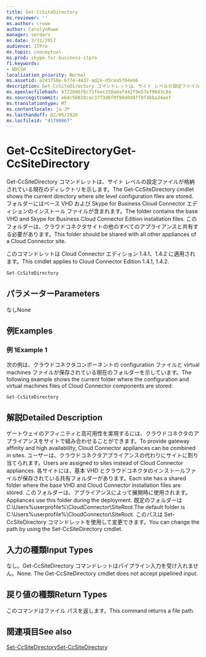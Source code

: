 ```yaml
---
title: Get-CcSiteDirectory
ms.reviewer: ''
ms.author: crowe
author: CarolynRowe
manager: serdars
ms.date: 3/31/2017
audience: ITPro
ms.topic: conceptual
ms.prod: skype-for-business-itpro
f1.keywords:
- NOCSH
localization_priority: Normal
ms.assetid: a243758e-6774-4437-ad2e-d5cea5f04eb6
description: Get-CcSiteDirectory コマンドレットは、サイト レベルの設定ファイルが格納されている現在のディレクトリを示します。 フォルダーにはベース VHD および Skype for Business Cloud Connector エディションのインストール ファイルが含まれます。 このフォルダーは、クラウドコネクタサイトの他のすべてのアプライアンスと共有する必要があります。
ms.openlocfilehash: 6722b66f6c71feec158adaf442f9e57ef9943c84
ms.sourcegitcommit: e64c50818cac37f3d6f0f96d0d4ff0f4bba24aef
ms.translationtype: MT
ms.contentlocale: ja-JP
ms.lasthandoff: 02/06/2020
ms.locfileid: "41799867"
---
```

# <a name="get-ccsitedirectory"></a><span data-ttu-id="1388f-105">Get-CcSiteDirectory</span><span class="sxs-lookup"><span data-stu-id="1388f-105">Get-CcSiteDirectory</span></span>
 
<span data-ttu-id="1388f-106">Get-CcSiteDirectory コマンドレットは、サイト レベルの設定ファイルが格納されている現在のディレクトリを示します。</span><span class="sxs-lookup"><span data-stu-id="1388f-106">The Get-CcSiteDirectory cmdlet shows the current directory where site level configuration files are stored.</span></span> <span data-ttu-id="1388f-107">フォルダーにはベース VHD および Skype for Business Cloud Connector エディションのインストール ファイルが含まれます。</span><span class="sxs-lookup"><span data-stu-id="1388f-107">The folder contains the base VHD and Skype for Business Cloud Connector Edition installation files.</span></span> <span data-ttu-id="1388f-108">このフォルダーは、クラウドコネクタサイトの他のすべてのアプライアンスと共有する必要があります。</span><span class="sxs-lookup"><span data-stu-id="1388f-108">This folder should be shared with all other appliances of a Cloud Connector site.</span></span>
  
<span data-ttu-id="1388f-109">このコマンドレットは Cloud Connector エディション 1.4.1、1.4.2 に適用されます。</span><span class="sxs-lookup"><span data-stu-id="1388f-109">This cmdlet applies to Cloud Connector Edition 1.4.1, 1.4.2.</span></span>
  
```powershell
Get-CcSiteDirectory
```

## <a name="parameters"></a><span data-ttu-id="1388f-110">パラメーター</span><span class="sxs-lookup"><span data-stu-id="1388f-110">Parameters</span></span>

<span data-ttu-id="1388f-111">なし</span><span class="sxs-lookup"><span data-stu-id="1388f-111">None</span></span>
  
## <a name="examples"></a><span data-ttu-id="1388f-112">例</span><span class="sxs-lookup"><span data-stu-id="1388f-112">Examples</span></span>
<span data-ttu-id="1388f-113"><a name="Examples"> </a></span><span class="sxs-lookup"><span data-stu-id="1388f-113"><a name="Examples"> </a></span></span>

### <a name="example-1"></a><span data-ttu-id="1388f-114">例 1</span><span class="sxs-lookup"><span data-stu-id="1388f-114">Example 1</span></span>

<span data-ttu-id="1388f-115">次の例は、クラウドコネクタコンポーネントの configuration ファイルと virtual machines ファイルが保存されている現在のフォルダーを示しています。</span><span class="sxs-lookup"><span data-stu-id="1388f-115">The following example shows the current folder where the configuration and virtual machines files of Cloud Connector components are stored:</span></span>
  
```powershell
Get-CcSiteDirectory
```

## <a name="detailed-description"></a><span data-ttu-id="1388f-116">解説</span><span class="sxs-lookup"><span data-stu-id="1388f-116">Detailed Description</span></span>
<span data-ttu-id="1388f-117"><a name="DetailedDescription"> </a></span><span class="sxs-lookup"><span data-stu-id="1388f-117"><a name="DetailedDescription"> </a></span></span>

<span data-ttu-id="1388f-118">ゲートウェイのアフィニティと高可用性を実現するには、クラウドコネクタのアプライアンスをサイトで組み合わせることができます。</span><span class="sxs-lookup"><span data-stu-id="1388f-118">To provide gateway affinity and high availability, Cloud Connector appliances can be combined in sites.</span></span> <span data-ttu-id="1388f-119">ユーザーは、クラウドコネクタアプライアンスの代わりにサイトに割り当てられます。</span><span class="sxs-lookup"><span data-stu-id="1388f-119">Users are assigned to sites instead of Cloud Connector appliances.</span></span> <span data-ttu-id="1388f-120">各サイトには、基本 VHD とクラウドコネクタのインストールファイルが保存されている共有フォルダーがあります。</span><span class="sxs-lookup"><span data-stu-id="1388f-120">Each site has a shared folder where the base VHD and Cloud Connector installation files are stored.</span></span> <span data-ttu-id="1388f-121">このフォルダーは、アプライアンスによって展開時に使用されます。</span><span class="sxs-lookup"><span data-stu-id="1388f-121">Appliances use this folder during the deployment.</span></span> <span data-ttu-id="1388f-122">既定のフォルダーは C:\Users\%userprofile%\CloudConnector\SiteRoot.</span><span class="sxs-lookup"><span data-stu-id="1388f-122">The default folder is C:\Users\%userprofile%\CloudConnector\SiteRoot.</span></span> <span data-ttu-id="1388f-123">このパスは Set-CcSiteDirectory コマンドレットを使用して変更できます。</span><span class="sxs-lookup"><span data-stu-id="1388f-123">You can change the path by using the Set-CcSiteDirectory cmdlet.</span></span>
  
## <a name="input-types"></a><span data-ttu-id="1388f-124">入力の種類</span><span class="sxs-lookup"><span data-stu-id="1388f-124">Input Types</span></span>
<span data-ttu-id="1388f-125"><a name="InputTypes"> </a></span><span class="sxs-lookup"><span data-stu-id="1388f-125"><a name="InputTypes"> </a></span></span>

<span data-ttu-id="1388f-p104">なし。Get-CcSiteDirectory コマンドレットはパイプライン入力を受け入れません。</span><span class="sxs-lookup"><span data-stu-id="1388f-p104">None. The Get-CcSiteDirectory cmdlet does not accept pipelined input.</span></span>
  
## <a name="return-types"></a><span data-ttu-id="1388f-128">戻り値の種類</span><span class="sxs-lookup"><span data-stu-id="1388f-128">Return Types</span></span>
<span data-ttu-id="1388f-129"><a name="ReturnTypes"> </a></span><span class="sxs-lookup"><span data-stu-id="1388f-129"><a name="ReturnTypes"> </a></span></span>

<span data-ttu-id="1388f-130">このコマンドはファイル パスを返します。</span><span class="sxs-lookup"><span data-stu-id="1388f-130">This command returns a file path.</span></span>
  
## <a name="see-also"></a><span data-ttu-id="1388f-131">関連項目</span><span class="sxs-lookup"><span data-stu-id="1388f-131">See also</span></span>
<span data-ttu-id="1388f-132"><a name="ReturnTypes"> </a></span><span class="sxs-lookup"><span data-stu-id="1388f-132"><a name="ReturnTypes"> </a></span></span>

[<span data-ttu-id="1388f-133">Set-CcSiteDirectory</span><span class="sxs-lookup"><span data-stu-id="1388f-133">Set-CcSiteDirectory</span></span>](set-ccsitedirectory.md)
  

